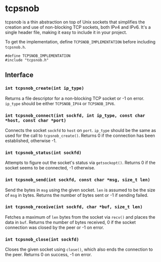 # tcpsnob

tcpsnob is a thin abstraction on top of Unix sockets that simplifies the creation 
and use of non-blocking TCP sockets, both IPv4 and IPv6. It's a single header file,
making it easy to include it in your project. 

To get the implementation, define `TCPSNOB_IMPLEMENTATION` before including `tcpsnob.h`.

    #define TCPSNOB_IMPLEMENTATION
    #include "tcpsnob.h"

##  Interface

### `int tcpsnob_create(int ip_type)`

Returns a file descriptor for a non-blocking TCP socket or -1 on error.
`ip_type` should be either `TCPSNOB_IPV4` or `TCPSNOB_IPV6`.

### `int tcpsnob_connect(int sockfd, int ip_type, const char *host, const char *port)`

Connects the socket `sockfd` to `host` on `port`. `ip_type` should be 
the same as used for the call to `tcpsnob_create()`. Returns 0 if the 
connection has been established, otherwise -1.

### `int tcpsnob_status(int sockfd)`

Attempts to figure out the socket's status via `getsockopt()`. 
Returns 0 if the socket seems to be connected, -1 otherwise.

### `int tcpsnob_send(int sockfd, const char *msg, size_t len)`

Send the bytes in `msg` using the given socket. `len` is assumed to be 
the size of `msg` in bytes. Returns the number of bytes sent or -1 if 
sending failed.
    
### `int tcpsnob_receive(int sockfd, char *buf, size_t len)`

Fetches a maximum of `len` bytes from the socket via `recv()` and places
the data in `buf`. Returns the number of bytes received, 0 if the socket
connection was closed by the peer or -1 on error.

### `int tcpsnob_close(int sockfd)`

Closes the given socket using `close()`, which also ends the connection 
to the peer. Returns 0 on success, -1 on error.

